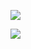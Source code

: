 <a href="https://www.linkedin.com/in/indrek-heinmets-239735195/"><img src="https://img.shields.io/badge/LinkedIn-0077B5?style=for-the-badge&logo=linkedin&logoColor=white"/></a>

<a href="https://www.aaps-cdt.ac.uk/"><img src="https://img.shields.io/badge/AAPS%20CDT%20Enrichment%20Award-Coding%20and%20Big%20Data-blue"/></a>
